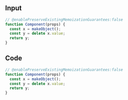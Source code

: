 
## Input

```javascript
// @enablePreserveExistingMemoizationGuarantees:false
function Component(props) {
  const x = makeObject();
  const y = delete x.value;
  return y;
}

```

## Code

```javascript
// @enablePreserveExistingMemoizationGuarantees:false
function Component(props) {
  const x = makeObject();
  const y = delete x.value;
  return y;
}

```
      